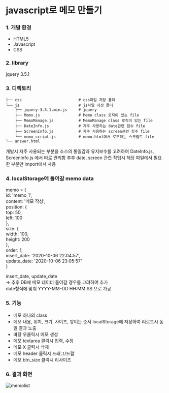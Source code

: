 # javascript로 메모 만들기

### 1. 개발 환경
- HTML5
- Javascript
- CSS   

### 2. library
jquery	3.5.1

### 3. 디렉토리     
    ├── css                         # css파일 저장 폴더     
    └── js                          # js파일 저장 푤더       
        ├── jquery-3.5.1.min.js     # jquery     
        ├── Memo.js                 # Memo class 로직이 있는 file      
        ├── MemoManage.js           # MemoManage class 로직이 있는 file      
        ├── DateInfo.js             # 자주 사용하는 date관련 함수 file  
        ├── ScreenInfo.js           # 자주 사용하는 screen관련 함수 file  
        └── memo_script.js          # memo.html에서 로드하는 스크립트 file      
    └── answer.html                     
개발시 자주 사용되는 부분을 소스의 통일감과 유지보수를 고려하여 
DateInfo.js, ScreenInfo.js 에서 따로 관리함
추후 date, screen 관련 작업시 해당 파일에서 필요한 부분만 import에서 사용
                             
### 4. localStorage에 들어갈 memo data                      
memo = {                              
        id: 'memo_1',                                      
        content: '메모 작성',                                        
        position: {                               
              top: 50,                                      
              left: 100                                
        },                                
        size: {                                
              width: 100,                            
              height: 200                                
        },                            
        order: 1,                              
        insert_date: '2020-10-06 22:04:57',                       
        update_date: '2020-10-06 23:05:57' 	                                  
  }                      
                                
insert_date, update_date                                    
=> 추후 DB에 메모 데이터 들어갈 경우를 고려하여 추가                       
   date형식에 맞춰 YYYY-MM-DD HH:MM:SS 으로 가공                      
                               
### 5. 기능 
- 메모 하나의 class 
- 메모 내용, 위치, 크기, 사이즈, 쌓이는 순서 localStorage에 저장하여 리로드시 동일 결과 노출 
- 바탕 우클릭시 메모 생성 
- 메모 textarea 클릭시 입력, 수정
- 메모 X 클릭시 삭제 
- 메모 header 클릭시 드래그/드랍  
- 메모 btn_size 클릭시 리사이즈 

### 6. 결과 화면
![memolist](https://user-images.githubusercontent.com/42309919/95349607-3ccf5900-08fa-11eb-8cee-530459df16c6.PNG)

